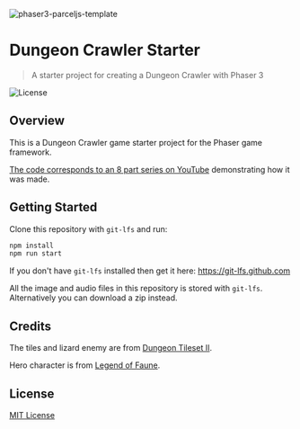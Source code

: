 ![phaser3-parceljs-template](https://user-images.githubusercontent.com/2236153/71606463-37a0da80-2b2e-11ea-9b5f-5d26ccc84f91.png)

# Dungeon Crawler Starter
> A starter project for creating a Dungeon Crawler with Phaser 3

![License](https://img.shields.io/badge/license-MIT-green)

## Overview

This is a Dungeon Crawler game starter project for the Phaser game framework.

[The code corresponds to an 8 part series on YouTube](https://www.youtube.com/playlist?list=PLumYWZ2t7CRtgjbZK0JMoXHjebeYmT85-) demonstrating how it was made.

## Getting Started

Clone this repository with `git-lfs` and run:

```bash
npm install
npm run start
```

If you don't have `git-lfs` installed then get it here: https://git-lfs.github.com

All the image and audio files in this repository is stored with `git-lfs`. Alternatively you can download a zip instead.

## Credits

The tiles and lizard enemy are from [Dungeon Tileset II](https://0x72.itch.io/dungeontileset-ii).

Hero character is from [Legend of Faune](https://ansimuz.itch.io/legend-of-faune).

## License

[MIT License](https://github.com/ourcade/phaser3-dungeon-crawler-starter/blob/master/LICENSE)

